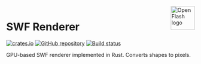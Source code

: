 <a href="https://github.com/open-flash/open-flash">
    <img src="https://raw.githubusercontent.com/open-flash/open-flash/master/logo.png"
    alt="Open Flash logo" title="Open Flash" align="right" width="64" height="64" />
</a>

# SWF Renderer

[![crates.io](https://img.shields.io/crates/v/swf-renderer.svg?maxAge=86400)](https://crates.io/crates/swf-renderer)
[![GitHub repository](https://img.shields.io/badge/Github-open--flash%2Fswf--renderer-blue.svg?maxAge=86400)](https://github.com/open-flash/swf-renderer)
[![Build status](https://img.shields.io/travis/open-flash/swf-renderer/master.svg?maxAge=86400)](https://travis-ci.org/open-flash/swf-renderer)

GPU-based SWF renderer implemented in Rust.
Converts shapes to pixels.

